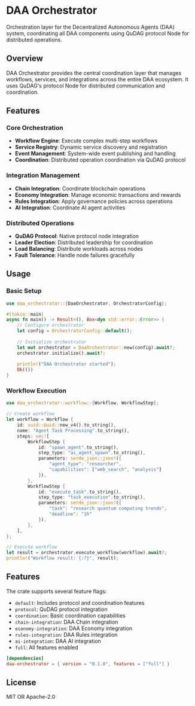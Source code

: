 # DAA Orchestrator

Orchestration layer for the Decentralized Autonomous Agents (DAA) system, coordinating all DAA components using QuDAG protocol Node for distributed operations.

## Overview

DAA Orchestrator provides the central coordination layer that manages workflows, services, and integrations across the entire DAA ecosystem. It uses QuDAG's protocol Node for distributed communication and coordination.

## Features

### Core Orchestration
- **Workflow Engine**: Execute complex multi-step workflows
- **Service Registry**: Dynamic service discovery and registration
- **Event Management**: System-wide event publishing and handling
- **Coordination**: Distributed operation coordination via QuDAG protocol

### Integration Management
- **Chain Integration**: Coordinate blockchain operations
- **Economy Integration**: Manage economic transactions and rewards
- **Rules Integration**: Apply governance policies across operations
- **AI Integration**: Coordinate AI agent activities

### Distributed Operations
- **QuDAG Protocol**: Native protocol node integration
- **Leader Election**: Distributed leadership for coordination
- **Load Balancing**: Distribute workloads across nodes
- **Fault Tolerance**: Handle node failures gracefully

## Usage

### Basic Setup

```rust
use daa_orchestrator::{DaaOrchestrator, OrchestratorConfig};

#[tokio::main]
async fn main() -> Result<(), Box<dyn std::error::Error>> {
    // Configure orchestrator
    let config = OrchestratorConfig::default();
    
    // Initialize orchestrator
    let mut orchestrator = DaaOrchestrator::new(config).await?;
    orchestrator.initialize().await?;
    
    println!("DAA Orchestrator started");
    Ok(())
}
```

### Workflow Execution

```rust
use daa_orchestrator::workflow::{Workflow, WorkflowStep};

// Create workflow
let workflow = Workflow {
    id: uuid::Uuid::new_v4().to_string(),
    name: "Agent Task Processing".to_string(),
    steps: vec![
        WorkflowStep {
            id: "spawn_agent".to_string(),
            step_type: "ai_agent_spawn".to_string(),
            parameters: serde_json::json!({
                "agent_type": "researcher",
                "capabilities": ["web_search", "analysis"]
            }),
        },
        WorkflowStep {
            id: "execute_task".to_string(),
            step_type: "task_execution".to_string(),
            parameters: serde_json::json!({
                "task": "research quantum computing trends",
                "deadline": "1h"
            }),
        },
    ],
};

// Execute workflow
let result = orchestrator.execute_workflow(workflow).await?;
println!("Workflow result: {:?}", result);
```

## Features

The crate supports several feature flags:

- `default`: Includes protocol and coordination features
- `protocol`: QuDAG protocol integration
- `coordination`: Basic coordination capabilities
- `chain-integration`: DAA Chain integration
- `economy-integration`: DAA Economy integration
- `rules-integration`: DAA Rules integration
- `ai-integration`: DAA AI integration
- `full`: All features enabled

```toml
[dependencies]
daa-orchestrator = { version = "0.1.0", features = ["full"] }
```

## License

MIT OR Apache-2.0
